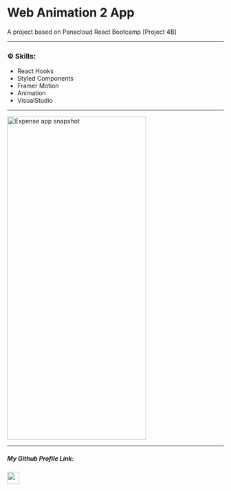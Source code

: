
<h1>Web Animation 2 App</h1>

<p>A project based on Panacloud React Bootcamp [Project 4B]</p>


<hr />
<h3> ⚙ Skills:</h3>

<ul>
  <li>React Hooks</li>
  <li>Styled Components</li>
  <li>Framer Motion</li>
  <li>Animation
</li>
 
  <li>VisualStudio</li>
  
</ul>

<hr />
<a href='https://github.com/farazahmed12' target="_blank">
<img width='80%' height='750px' alt='Expense app snapshot' src="https://user-images.githubusercontent.com/79910338/151786254-07cc00e3-9919-4317-8ca1-c417275ac589.png"/>
</a>

<hr />

<h5>My Github Profile Link:</h5>
<a href='https://github.com/farazahmed12'>
  
  <img height='28rem'  src='https://img.shields.io/badge/Faraz%20Ahmed-Faraz%20Ahmed-181717?style=for-the-badge&logo=github' />
</a>
